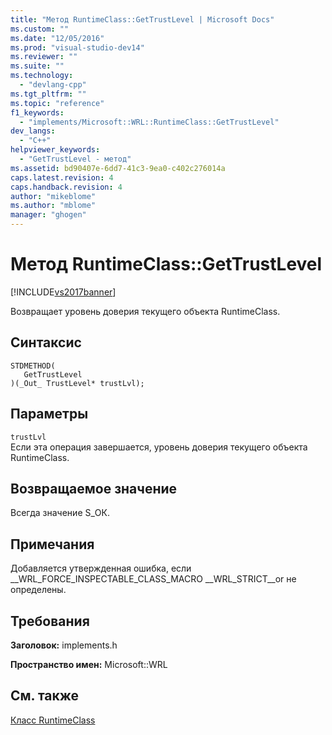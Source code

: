 ```yaml
---
title: "Метод RuntimeClass::GetTrustLevel | Microsoft Docs"
ms.custom: ""
ms.date: "12/05/2016"
ms.prod: "visual-studio-dev14"
ms.reviewer: ""
ms.suite: ""
ms.technology: 
  - "devlang-cpp"
ms.tgt_pltfrm: ""
ms.topic: "reference"
f1_keywords: 
  - "implements/Microsoft::WRL::RuntimeClass::GetTrustLevel"
dev_langs: 
  - "C++"
helpviewer_keywords: 
  - "GetTrustLevel - метод"
ms.assetid: bd90407e-6dd7-41c3-9ea0-c402c276014a
caps.latest.revision: 4
caps.handback.revision: 4
author: "mikeblome"
ms.author: "mblome"
manager: "ghogen"
---
```

# Метод RuntimeClass::GetTrustLevel
[!INCLUDE[vs2017banner](../assembler/inline/includes/vs2017banner.md)]

Возвращает уровень доверия текущего объекта RuntimeClass.  
  
## Синтаксис  
  
```  
STDMETHOD(  
   GetTrustLevel  
)(_Out_ TrustLevel* trustLvl);  
```  
  
## Параметры  
 `trustLvl`  
 Если эта операция завершается, уровень доверия текущего объекта RuntimeClass.  
  
## Возвращаемое значение  
 Всегда значение S\_ОК.  
  
## Примечания  
 Добавляется утвержденная ошибка, если \_\_WRL\_FORCE\_INSPECTABLE\_CLASS\_MACRO \_\_WRL\_STRICT\_\_or не определены.  
  
## Требования  
 **Заголовок:** implements.h  
  
 **Пространство имен:** Microsoft::WRL  
  
## См. также  
 [Класс RuntimeClass](../windows/runtimeclass-class.md)